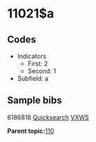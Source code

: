 # 11021$a

## Codes

-   Indicators
    -   First: 2
    -   Second: 1
-   Subfield: a

## Sample bibs

6186818 [Quicksearch](https://search.library.yale.edu/catalog/6186818) [VXWS](http://prodorbis.library.yale.edu:7014/vxws/GetHoldingsService?bibId=6186818)

**Parent topic:**[110](../../tags/110/110.md)

